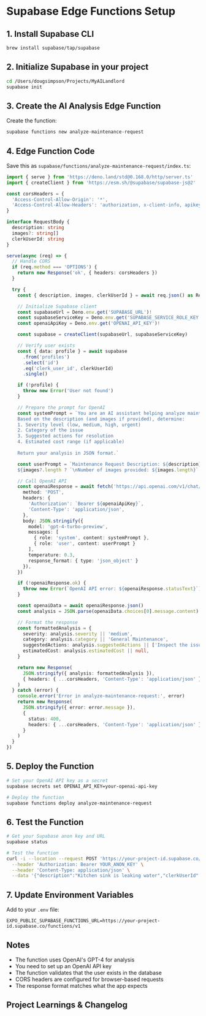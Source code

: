 # Supabase Edge Functions Setup

## 1. Install Supabase CLI

```bash
brew install supabase/tap/supabase
```

## 2. Initialize Supabase in your project

```bash
cd /Users/dougsimpson/Projects/MyAILandlord
supabase init
```

## 3. Create the AI Analysis Edge Function

Create the function:
```bash
supabase functions new analyze-maintenance-request
```

## 4. Edge Function Code

Save this as `supabase/functions/analyze-maintenance-request/index.ts`:

```typescript
import { serve } from 'https://deno.land/std@0.168.0/http/server.ts'
import { createClient } from 'https://esm.sh/@supabase/supabase-js@2'

const corsHeaders = {
  'Access-Control-Allow-Origin': '*',
  'Access-Control-Allow-Headers': 'authorization, x-client-info, apikey, content-type',
}

interface RequestBody {
  description: string
  images?: string[]
  clerkUserId: string
}

serve(async (req) => {
  // Handle CORS
  if (req.method === 'OPTIONS') {
    return new Response('ok', { headers: corsHeaders })
  }

  try {
    const { description, images, clerkUserId } = await req.json() as RequestBody

    // Initialize Supabase client
    const supabaseUrl = Deno.env.get('SUPABASE_URL')!
    const supabaseServiceKey = Deno.env.get('SUPABASE_SERVICE_ROLE_KEY')!
    const openaiApiKey = Deno.env.get('OPENAI_API_KEY')!

    const supabase = createClient(supabaseUrl, supabaseServiceKey)

    // Verify user exists
    const { data: profile } = await supabase
      .from('profiles')
      .select('id')
      .eq('clerk_user_id', clerkUserId)
      .single()

    if (!profile) {
      throw new Error('User not found')
    }

    // Prepare the prompt for OpenAI
    const systemPrompt = `You are an AI assistant helping analyze maintenance requests for rental properties. 
    Based on the description (and images if provided), determine:
    1. Severity level (low, medium, high, urgent)
    2. Category of the issue
    3. Suggested actions for resolution
    4. Estimated cost range (if applicable)
    
    Return your analysis in JSON format.`

    const userPrompt = `Maintenance Request Description: ${description}
    ${images?.length ? `\nNumber of images provided: ${images.length}` : ''}`

    // Call OpenAI API
    const openaiResponse = await fetch('https://api.openai.com/v1/chat/completions', {
      method: 'POST',
      headers: {
        'Authorization': `Bearer ${openaiApiKey}`,
        'Content-Type': 'application/json',
      },
      body: JSON.stringify({
        model: 'gpt-4-turbo-preview',
        messages: [
          { role: 'system', content: systemPrompt },
          { role: 'user', content: userPrompt }
        ],
        temperature: 0.3,
        response_format: { type: 'json_object' }
      }),
    })

    if (!openaiResponse.ok) {
      throw new Error(`OpenAI API error: ${openaiResponse.statusText}`)
    }

    const openaiData = await openaiResponse.json()
    const analysis = JSON.parse(openaiData.choices[0].message.content)

    // Format the response
    const formattedAnalysis = {
      severity: analysis.severity || 'medium',
      category: analysis.category || 'General Maintenance',
      suggestedActions: analysis.suggestedActions || ['Inspect the issue', 'Contact appropriate vendor'],
      estimatedCost: analysis.estimatedCost || null,
    }

    return new Response(
      JSON.stringify({ analysis: formattedAnalysis }),
      { headers: { ...corsHeaders, 'Content-Type': 'application/json' } }
    )
  } catch (error) {
    console.error('Error in analyze-maintenance-request:', error)
    return new Response(
      JSON.stringify({ error: error.message }),
      { 
        status: 400,
        headers: { ...corsHeaders, 'Content-Type': 'application/json' }
      }
    )
  }
})
```

## 5. Deploy the Function

```bash
# Set your OpenAI API key as a secret
supabase secrets set OPENAI_API_KEY=your-openai-api-key

# Deploy the function
supabase functions deploy analyze-maintenance-request
```

## 6. Test the Function

```bash
# Get your Supabase anon key and URL
supabase status

# Test the function
curl -i --location --request POST 'https://your-project-id.supabase.co/functions/v1/analyze-maintenance-request' \
  --header 'Authorization: Bearer YOUR_ANON_KEY' \
  --header 'Content-Type: application/json' \
  --data '{"description":"Kitchen sink is leaking water","clerkUserId":"your-clerk-user-id"}'
```

## 7. Update Environment Variables

Add to your `.env` file:
```
EXPO_PUBLIC_SUPABASE_FUNCTIONS_URL=https://your-project-id.supabase.co/functions/v1
```

## Notes

- The function uses OpenAI's GPT-4 for analysis
- You need to set up an OpenAI API key
- The function validates that the user exists in the database
- CORS headers are configured for browser-based requests
- The response format matches what the app expects
## Project Learnings & Changelog

<!-- GEMINI_LEARNINGS_START -->
<!-- Do not edit this section manually. It is managed by the /update-docs command. -->
<!-- GEMINI_LEARNINGS_END -->
